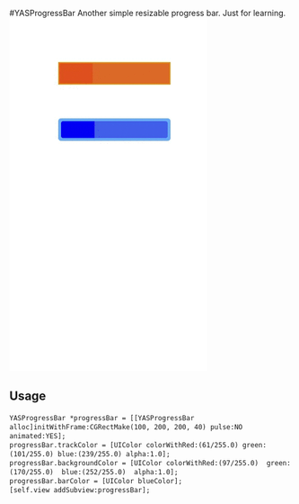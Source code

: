 #YASProgressBar
Another simple resizable progress bar. Just for learning. 
![Awesome cat gif](https://github.com/KonradDawid/YASProgressBar/blob/master/anim.gif) 
## Usage

```   
YASProgressBar *progressBar = [[YASProgressBar alloc]initWithFrame:CGRectMake(100, 200, 200, 40) pulse:NO animated:YES];  
progressBar.trackColor = [UIColor colorWithRed:(61/255.0) green:(101/255.0) blue:(239/255.0) alpha:1.0];   
progressBar.backgroundColor = [UIColor colorWithRed:(97/255.0)  green:(170/255.0)  blue:(252/255.0)  alpha:1.0];  
progressBar.barColor = [UIColor blueColor];  
[self.view addSubview:progressBar];
```